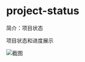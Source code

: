 # project-status

简介：项目状态

项目状态和进度展示

![截图](https://img.alicdn.com/tfs/TB1NuhFwDtYBeNjy1XdXXXXyVXa-1391-484.png)
